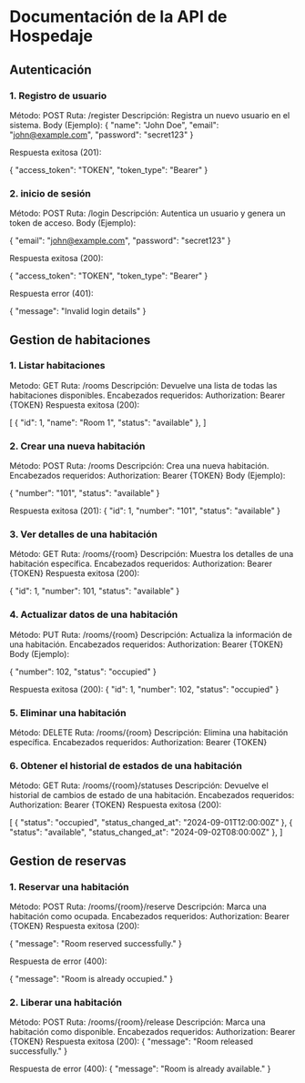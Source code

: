 # Documentación de la API de Hospedaje

## Autenticación
### 1. Registro de usuario 
Método: POST
Ruta: /register
Descripción: Registra un nuevo usuario en el sistema.
Body (Ejemplo):
{
  "name": "John Doe",
  "email": "john@example.com",
  "password": "secret123"
}


Respuesta exitosa (201):

{
  "access_token": "TOKEN",
  "token_type": "Bearer"
  }

### 2. inicio de sesión 
Método: POST
Ruta: /login
Descripción: Autentica un usuario y genera un token de acceso.
Body (Ejemplo): 

{
  "email": "john@example.com",
  "password": "secret123"
  }
  
Respuesta exitosa (200):

{
  "access_token": "TOKEN",
  "token_type": "Bearer"
}

Respuesta error (401):

{
"message": "Invalid login details"
}

## Gestion de habitaciones 
### 1. Listar habitaciones
Metodo: GET
Ruta: /rooms
Descripción: Devuelve una lista de todas las habitaciones disponibles.
Encabezados requeridos:
Authorization: Bearer {TOKEN}
Respuesta exitosa (200):

[
  {
    "id": 1,
    "name": "Room 1",
    "status": "available"
    },
]

### 2. Crear una nueva habitación
Método: POST
Ruta: /rooms
Descripción: Crea una nueva habitación.
Encabezados requeridos:
Authorization: Bearer {TOKEN}
Body (Ejemplo):

{
  "number": "101",
  "status": "available"
}

Respuesta exitosa (201):
{
  "id": 1,
  "number": "101",
  "status": "available"
}

### 3. Ver detalles de una habitación
Método: GET
Ruta: /rooms/{room}
Descripción: Muestra los detalles de una habitación específica.
Encabezados requeridos:
Authorization: Bearer {TOKEN}
Respuesta exitosa (200):

{
  "id": 1,
  "number": 101,
  "status": "available"
}

### 4. Actualizar datos de una habitación 
Método: PUT
Ruta: /rooms/{room}
Descripción: Actualiza la información de una habitación.
Encabezados requeridos:
Authorization: Bearer {TOKEN}
Body (Ejemplo):

{
  "number": 102,
  "status": "occupied"
  }

Respuesta exitosa (200):
{
  "id": 1,
  "number": 102,
  "status": "occupied" 
}

### 5. Eliminar una habitación
Método: DELETE
Ruta: /rooms/{room}
Descripción: Elimina una habitación específica.
Encabezados requeridos:
Authorization: Bearer {TOKEN}

### 6. Obtener el historial de estados de una habitación
Método: GET
Ruta: /rooms/{room}/statuses
Descripción: Devuelve el historial de cambios de estado de una habitación.
Encabezados requeridos:
Authorization: Bearer {TOKEN}
Respuesta exitosa (200):

[
  {
    "status": "occupied",
    "status_changed_at": "2024-09-01T12:00:00Z"
  },
  {
    "status": "available",
    "status_changed_at": "2024-09-02T08:00:00Z"
  },
]

## Gestion de reservas
### 1. Reservar una habitación
Método: POST
Ruta: /rooms/{room}/reserve
Descripción: Marca una habitación como ocupada.
Encabezados requeridos:
Authorization: Bearer {TOKEN}
Respuesta exitosa (200):

{
  "message": "Room reserved successfully."
}

Respuesta de error (400):

{
  "message": "Room is already occupied."
}

### 2. Liberar una habitación
Método: POST
Ruta: /rooms/{room}/release
Descripción: Marca una habitación como disponible.
Encabezados requeridos:
Authorization: Bearer {TOKEN}
Respuesta exitosa (200):
{
  "message": "Room released successfully."
}

Respuesta de error (400):
{
  "message": "Room is already available."
}





